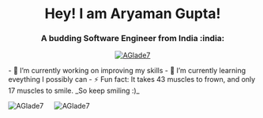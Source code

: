 <h1 align="center">Hey! I am Aryaman Gupta!</h1>
<h3 align="center">A budding Software Engineer from India :india:</h3>

<p align="center"> <a href="https://github.com/aglade7/github-profile-trophy" ><img src="https://github-profile-trophy.vercel.app/?username=aglade7&theme=onedark&row=1&column=6" alt="AGlade7" /></a> </p>
<p>
- 🔭 I’m currently working on improving my skills
- 🌱 I’m currently learning eveything I possibly can 
- ⚡ Fun fact: It takes 43 muscles to frown, and only 17 muscles to smile. _So keep smiling :)_
</p>
<p>
  <img src="https://github-readme-stats.vercel.app/api?username=aglade7&show_icons=true&locale=en&title_color=AFAFE9&icon_color=FFFF66&text_color=E5FFE5&bg_color=0,800020,FF8000" alt="AGlade7"/>
  &emsp;
  <img src="https://github-readme-stats.vercel.app/api/top-langs?username=aglade7&show_icons=true&locale=en&layout=compact&bg_color=0,800020,FF8000&text_color=E5FFE5&title_color=AFAFE9" alt="AGlade7"/> 
</p>
